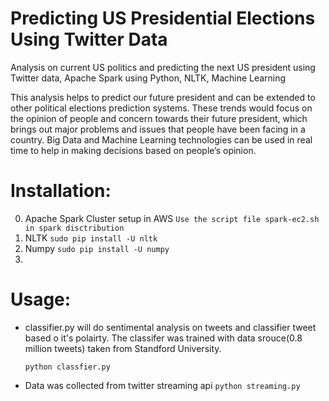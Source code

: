 Predicting US Presidential Elections Using Twitter Data
=======================================================

Analysis on current US politics and predicting the next US president using Twitter data, Apache Spark using Python, NLTK, Machine Learning

This analysis helps to predict our future president and can be extended to other political elections prediction systems. These trends would focus on the opinion of people and concern towards their future president, which brings out major problems and issues that people have been facing in a country. Big Data and Machine Learning technologies can be used in real time to help in making decisions based on people’s opinion.

Installation:
=============
0. Apache Spark Cluster setup in AWS
```Use the script file spark-ec2.sh in spark disctribution```
0. NLTK
```sudo pip install -U nltk```
0. Numpy
```sudo pip install -U numpy```
0. 

Usage:
======
* classifier.py will do sentimental analysis on tweets and classifier tweet based o it's polairty.
The classifer was trained with data srouce(0.8 million tweets) taken from Standford University.

  ```python classfier.py```

* Data was collected from twitter streaming api
  ```python streaming.py```
